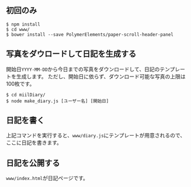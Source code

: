 ## 初回のみ
```
$ npm install
$ cd www/
$ bower install --save PolymerElements/paper-scroll-header-panel
```

## 写真をダウロードして日記を生成する
開始日`YYYY-MM-DD`から今日までの写真をダウンロードして、日記のテンプレートを生成します。
ただし、開始日に依らず、ダウンロード可能な写真の上限は100枚です。
```
$ cd miilDiary/
$ node make_diary.js [ユーザー名] [開始日]
```

## 日記を書く
上記コマンドを実行すると、`www/diary.js`にテンプレートが用意されるので、ここに日記を書きます。

## 日記を公開する
`www/index.html`が日記ページです。
